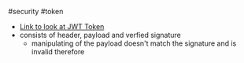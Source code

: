 #security #token

- [Link to look at JWT Token](/jwt.io)
- consists of header, payload and verfied signature
	- manipulating of the payload doesn't match the signature and is invalid therefore
